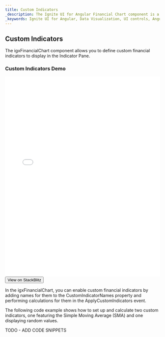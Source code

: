 ```yaml
---
title: Custom Indicators
_description: The Ignite UI for Angular Financial Chart component is a touch-enabled, highly performant, lightweight charting control that makes visualizing financial data a breeze.
_keywords: Ignite UI for Angular, Data Visualization, UI controls, Angular widgets, web widgets, UI widgets, Angular, Native Angular Components Suite, Native Angular Controls, Native Angular Components Library, Angular Chart component, Angular Financial Chart component, Angular Chart controls, Angular Financial Chart controls, Data Visualization
---
```

## Custom Indicators 

The igxFinancialChart component allows you to define custom financial indicators to display in the Indicator Pane.

### Custom Indicators Demo

<div class="sample-container" style="height: 650px">
    <iframe id="financial-chart-custom-indicators-iframe" src='{environment:demosBaseUrl}/financial-chart-custom-indicators' width="100%" height="100%" seamless frameBorder="0" onload="onSampleIframeContentLoaded(this);"></iframe>
</div>
<div>
    <button data-localize="stackblitz" class="stackblitz-btn"   data-iframe-id="financial-chart-custom-indicators-iframe" data-demos-base-url="{environment:demosBaseUrl}">View on StackBlitz
    </button>
</div>

<div class="divider--half"></div>

In the igxFinancialChart, you can enable custom financial indicators by adding names for them to the CustomIndicatorNames property and performing calculations for them in the ApplyCustomIndicators event.

The following code example shows how to set up and calculate two custom indicators, one featuring the Simple Moving Average (SMA) and one displaying random values.

TODO - ADD CODE SNIPPETS